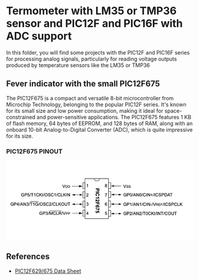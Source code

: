 # Termometer with LM35 or TMP36 sensor and PIC12F and PIC16F with ADC support

In this folder, you will find some projects with the PIC12F and PIC16F series for processing analog signals, particularly for reading voltage outputs produced by temperature sensors like the LM35 or TMP36

## Fever indicator with the small PIC12F675

The PIC12F675 is a compact and versatile 8-bit microcontroller from Microchip Technology, belonging to the popular PIC12F series. It's known for its small size and low power consumption, making it ideal for space-constrained and power-sensitive applications. The PIC12F675 features 1 KB of flash memory, 64 bytes of EEPROM, and 128 bytes of RAM, along with an onboard 10-bit Analog-to-Digital Converter (ADC), which is quite impressive for its size.


### PIC12F675 PINOUT

![PIC12F675 PINOUT](../../images/PIC12F675_PINOUT.png)


## References

* [PIC12F629/675 Data Sheet](https://ww1.microchip.com/downloads/en/devicedoc/41190c.pdf)
